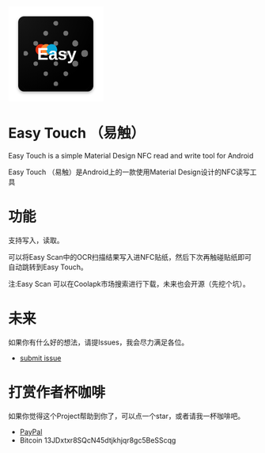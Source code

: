 ![](https://raw.githubusercontent.com/YuQing-Ding/Easy-Touch/master/app/src/main/res/mipmap-xxxhdpi/ic_launcher.png)
# Easy Touch （易触）
Easy Touch is a simple Material Design NFC read and write tool for Android

Easy Touch （易触）是Android上的一款使用Material Design设计的NFC读写工具

功能
=========================
支持写入，读取。

可以将Easy Scan中的OCR扫描结果写入进NFC贴纸，然后下次再触碰贴纸即可自动跳转到Easy Touch。

注:Easy Scan 可以在Coolapk市场搜索进行下载，未来也会开源（先挖个坑）。

未来
=========================

如果你有什么好的想法，请提Issues，我会尽力满足各位。
- [submit issue](https://github.com/YuQing-Ding/Easy-Touch/issues/new)


打赏作者杯咖啡
=========================
如果你觉得这个Project帮助到你了，可以点一个star，或者请我一杯咖啡吧。

- [PayPal](paypal.me/YuQingDing)
- Bitcoin 13JDxtxr8SQcN45dtjkhjqr8gc5BeSScqg

